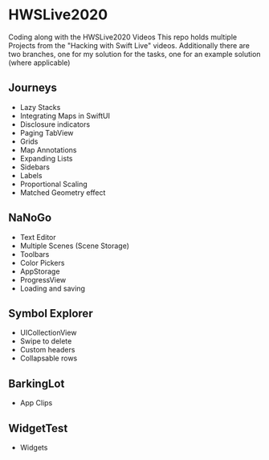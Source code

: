 # HWSLive2020
Coding along with the HWSLive2020 Videos
This repo holds multiple Projects from the "Hacking with Swift Live" videos.
Additionally there are two branches, one for my solution for the tasks, one for an example solution (where applicable)

## Journeys
- Lazy Stacks
- Integrating Maps in SwiftUI
- Disclosure indicators
- Paging TabView
- Grids
- Map Annotations
- Expanding Lists
- Sidebars
- Labels
- Proportional Scaling
- Matched Geometry effect

## NaNoGo
- Text Editor
- Multiple Scenes (Scene Storage)
- Toolbars
- Color Pickers
- AppStorage
- ProgressView
- Loading and saving

## Symbol Explorer
- UICollectionView
- Swipe to delete
- Custom headers
- Collapsable rows

## BarkingLot
- App Clips

## WidgetTest
- Widgets
